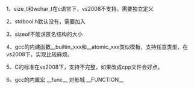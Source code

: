 
1、size_t和wchar_t在c语言下，vs2008不支持，需要独立定义

2、stdbool.h默认没有，需要加入

3、sizeof不能求匿名结构的大小

4、gcc的内建函数__builtin_xxx和__atomic_xxx类似模板，支持任意类型，在vs2008下，实现比较麻烦。

5、C的标准在vs2008下，支持不完整，如果改成cpp文件会好点。

6、gcc的内置宏 \_\_func\_\_ 对影城 \_\_FUNCTION\_\_ 
